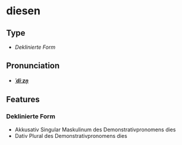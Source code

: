 # diesen
## Type
- _Deklinierte Form_
## Pronunciation
- **_[ˈdiːzn̩](https://commons.wikimedia.org/wiki/File:De-diesen.ogg)_**
## Features
### Deklinierte Form
- Akkusativ Singular Maskulinum des Demonstrativpronomens dies
- Dativ Plural des Demonstrativpronomens dies
